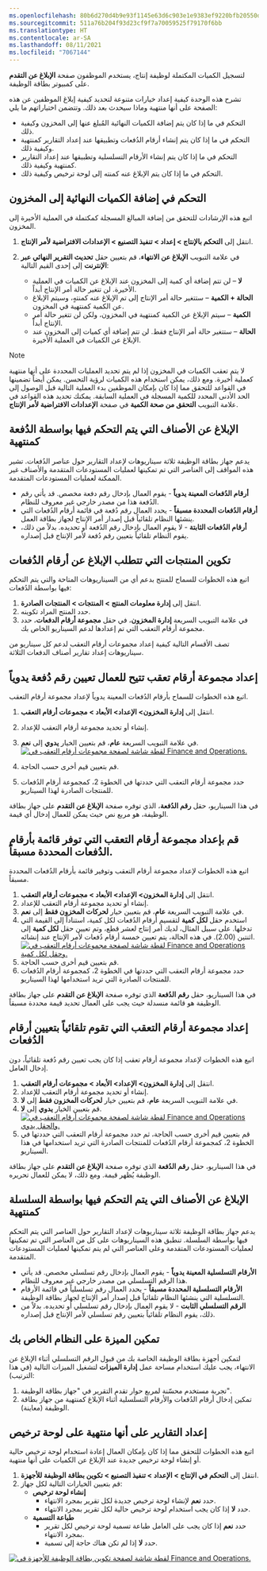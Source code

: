 ```yaml
---
ms.openlocfilehash: 80b6d270d4b9e93f1145e63d6c903e1e9383ef9220bfb20550d4c75cd6394a67
ms.sourcegitcommit: 511a76b204f93d23cf9f7a70059525f79170f6bb
ms.translationtype: HT
ms.contentlocale: ar-SA
ms.lasthandoff: 08/11/2021
ms.locfileid: "7067144"
---
```

لتسجيل الكميات المكتملة لوظيفة إنتاج، يستخدم الموظفون صفحة **الإبلاغ عن التقدم** على كمبيوتر بطاقة الوظيفة. 

تشرح هذه الوحدة كيفية إعداد خيارات متنوعة لتحديد كيفية إبلاغ الموظفين عن هذه الصفحة على أنها منتهية وماذا سيحدث بعد ذلك. وتتضمن اختياراتهم ما يلي:

- التحكم في ما إذا كان يتم إضافة الكميات النهائية المُبلغ عنها إلى المخزون وكيفية ذلك.
- التحكم في ما إذا كان يتم إنشاء أرقام الدُفعات وتطبيقها عند إعداد التقارير كمنتهية وكيفية ذلك.
- التحكم في ما إذا كان يتم إنشاء الأرقام التسلسلية وتطبيقها عند إعداد التقارير كمنتهية وكيفية ذلك.
- التحكم في ما إذا كان يتم الإبلاغ عنه كمنته إلى لوحة ترخيص وكيفية ذلك.

## <a name="control-whether-finished-quantities-are-added-to-inventory"></a>التحكم في إضافة الكميات النهائية إلى المخزون

اتبع هذه الإرشادات للتحقق من إضافة المبالغ المسجلة كمكتملة في العملية الأخيرة إلى المخزون.

1.  انتقل إلى **التحكم بالإنتاج > إعداد > تنفيذ التصنيع > الإعدادات الافتراضية لأمر الإنتاج**.

2.  في علامة التبويب **الإبلاغ عن الانتهاء**، قم بتعيين حقل **تحديث التقرير النهائي عبر الإنترنت** إلى إحدى القيم التالية:

    - **لا** – لن تتم إضافة أي كمية إلى المخزون عند الإبلاغ عن الكميات في العملية الأخيرة. لن تتغير حالة أمر الإنتاج أبداً.
    - **الحالة + الكمية** – ستتغير حالة أمر الإنتاج إلى تم الإبلاغ عنه كمنتهٍ، وسيتم الإبلاغ عن الكمية كمنتهية في المخزون.
    - **الكمية** – سيتم الإبلاغ عن الكمية كمنتهية في المخزون، ولكن لن تتغير حالة أمر الإنتاج أبداً.
    - **الحالة** – ستتغير حالة أمر الإنتاج فقط. لن تتم إضافة أي كميات إلى المخزون عند الإبلاغ عن الكميات في العملية الأخيرة.


> [!NOTE]
> لا يتم تعقب الكميات في المخزون إذا لم يتم تحديد العمليات المحددة على أنها منتهية كعملية أخيرة. ومع ذلك، يمكن استخدام هذه الكميات لرؤية التحسن. يمكن أيضاً تضمينها في القواعد للتحقق مما إذا كان بإمكان الموظفين بدء العملية التالية قبل الوصول إلى الحد الأدنى المحدد للكمية المسجلة في العملية السابقة. يمكنك تحديد هذه القواعد في علامة التبويب **التحقق من صحة الكمية** في صفحة **الإعدادات الافتراضية لأمر الإنتاج**.



## <a name="report-batch-controlled-items-as-finished"></a>الإبلاغ عن الأصناف التي يتم التحكم فيها بواسطة الدُفعة كمنتهية

يدعم جهاز بطاقة الوظيفة ثلاثة سيناريوهات لإعداد التقارير حول عناصر الدُفعات. تشير هذه المواقف إلى العناصر التي تم تمكينها لعمليات المستودعات المتقدمة والأصناف غير الممكنة لعمليات المستودعات المتقدمة.

- **أرقام الدُفعات المعينة يدوياً** - يقوم العمال بإدخال رقم دفعة مخصص. قد يأتي رقم الدُفعة هذا من مصدر خارجي غير معروف للنظام.
- **أرقام الدُفعات المحددة مسبقاً** - يحدد العمال رقم دُفعة في قائمة أرقام الدُفعات التي ينشئها النظام تلقائياً قبل إصدار أمر الإنتاج لجهاز بطاقة العمل.
- **أرقام الدُفعات الثابتة** - لا يقوم العمال بإدخال رقم الدُفعة أو تحديده. بدلاً من ذلك، يقوم النظام تلقائياً بتعيين رقم دُفعة لأمر الإنتاج قبل إصداره.

## <a name="configure-products-that-require-batch-number-reporting"></a>تكوين المنتجات التي تتطلب الإبلاغ عن أرقام الدُفعات

اتبع هذه الخطوات للسماح للمنتج بدعم أي من السيناريوهات المتاحة والتي يتم التحكم فيها بواسطة الدُفعات:

1.  انتقل إلى **إدارة معلومات المنتج > المنتجات > المنتجات الصادرة**.
2.  حدد المنتج المراد تكوينه.
3.  في علامة التبويب السريعة **إدارة المخزون**، في حقل **مجموعة أرقام الدفعات**، حدد مجموعة أرقام التعقب التي تم إعدادها لدعم السيناريو الخاص بك.

تصف الأقسام التالية كيفية إعداد مجموعات أرقام التعقب لدعم كل سيناريو من سيناريوهات إعداد تقارير أصناف الدفعات الثلاثة.

## <a name="set-up-a-tracking-number-group-that-lets-workers-manually-assign-a-batch-number"></a>إعداد مجموعة أرقام تعقب تتيح للعمال تعيين رقم دُفعة يدوياً

اتبع هذه الخطوات للسماح بأرقام الدُفعات المعينة يدوياً لإعداد مجموعة أرقام التعقب.

1.  انتقل إلى **إدارة المخزون> الإعداد> الأبعاد > مجموعات أرقام التعقب**.

2.  إنشاء أو تحديد مجموعة أرقام التعقب للإعداد.

3.  في علامة التبويب السريعة **عام**، قم بتعيين الخيار **يدوي** إلى **نعم**.
    [![لقطة شاشة لصفحة مجموعات أرقام التعقب في Finance and Operations.](../media/manual-batch-ss.png)](../media/manual-batch-ss.png#lightbox)
4.  قم بتعيين قيم أخرى حسب الحاجة.
5.  حدد مجموعة أرقام التعقب التي حددتها في الخطوة 2، كمجموعة أرقام الدُفعات للمنتجات الصادرة لهذا السيناريو.

في هذا السيناريو، حقل **رقم الدُفعة**، الذي توفره صفحة **الإبلاغ عن التقدم** على جهاز بطاقة الوظيفة، هو مربع نص حيث يمكن للعمال إدخال أي قيمة.

## <a name="set-up-a-tracking-number-group-that-provides-a-list-of-predefined-batch-numbers"></a>قم بإعداد مجموعة أرقام التعقب التي توفر قائمة بأرقام الدُفعات المحددة مسبقاً.

اتبع هذه الخطوات لإعداد مجموعة أرقام التعقب وتوفير قائمة بأرقام الدُفعات المحددة مسبقاً.

1.  انتقل إلى **إدارة المخزون> الإعداد> الأبعاد > مجموعات أرقام التعقب**.
2.  إنشاء أو تحديد مجموعة أرقام التعقب للإعداد.
3.  في علامة التبويب السريعة **عام**، قم بتعيين خيار **لحركات المخزون فقط** إلى **نعم**.
4.  استخدم حقل **لكل كمية** لتقسيم أرقام الدُفعات لكل كمية، استناداً إلى القيمة التي تدخلها. على سبيل المثال، لديك أمر إنتاج لعشر قطع، وتم تعيين حقل **لكل كمية** إلى اثنتين (2.00). في هذه الحالة، يتم تعيين خمسة أرقام دُفعات لأمر الإنتاج عند إنشائه.
    [![لقطة شاشة لصفحة مجموعات أرقام التعقب في Finance and Operations وحقل لكل كمية.](../media/pre-definded-batch.png)](../media/pre-definded-batch.png#lightbox)
5.  قم بتعيين قيم أخرى حسب الحاجة.
6.  حدد مجموعة أرقام التعقب التي حددتها في الخطوة 2، كمجموعة أرقام الدُفعات للمنتجات الصادرة التي تريد استخدامها لهذا السيناريو.

في هذا السيناريو، حقل **رقم الدُفعة** الذي توفره صفحة **الإبلاغ عن التقدم** على جهاز بطاقة الوظيفة هو قائمة منسدلة حيث يجب على العمال تحديد قيمة محددة مسبقاً.

## <a name="set-up-a-tracking-number-group-that-automatically-assigns-batch-numbers"></a>إعداد مجموعة أرقام التعقب التي تقوم تلقائياً بتعيين أرقام الدُفعات

اتبع هذه الخطوات لإعداد مجموعة أرقام تعقب إذا كان يجب تعيين رقم دُفعة تلقائياً، دون إدخال العامل. 

1.  انتقل إلى **إدارة المخزون> الإعداد> الأبعاد > مجموعات أرقام التعقب**.
2.  إنشاء أو تحديد مجموعة أرقام التعقب للإعداد.
3.  في علامة التبويب السريعة **عام**، قم بتعيين خيار **لحركات المخزون فقط** إلى **لا**.
4.  قم بتعيين الخيار **يدوي** إلى **لا**.
    [![لقطة شاشة لصفحة مجموعات أرقام التعقب في Finance and Operations والحقل يدوي.](../media/auto-batch-ss.png)](../media/auto-batch-ss.png#lightbox)
5.  قم بتعيين قيم أخرى حسب الحاجة، ثم حدد مجموعة أرقام التعقب التي حددتها في الخطوة 2، كمجموعة أرقام الدُفعات للمنتجات الصادرة التي تريد استخدامها في هذا السيناريو.

في هذا السيناريو، حقل **رقم الدُفعة** الذي توفره صفحة **الإبلاغ عن التقدم** على جهاز بطاقة الوظيفة يُظهر قيمة. ومع ذلك، لا يمكن للعمال تحريره.

## <a name="report-serial-controlled-items-as-finished"></a>الإبلاغ عن الأصناف التي يتم التحكم فيها بواسطة السلسلة كمنتهية

يدعم جهاز بطاقة الوظيفة ثلاثة سيناريوهات لإعداد التقارير حول العناصر التي يتم التحكم فيها بواسطة السلسلة. تنطبق هذه السيناريوهات على كل من العناصر التي تم تمكينها لعمليات المستودعات المتقدمة وعلى العناصر التي لم يتم تمكينها لعمليات المستودعات المتقدمة.

- **الأرقام التسلسلية المعينة يدوياً** - يقوم العمال بإدخال رقم تسلسلي مخصص. قد يأتي هذا الرقم التسلسلي من مصدر خارجي غير معروف للنظام.
- **الأرقام التسلسلية المحددة مسبقاً** - يحدد العمال رقم تسلسلياً في قائمة الأرقام التسلسلية التي ينشئها النظام تلقائياً قبل إصدار أمر الإنتاج لجهاز بطاقة الوظيفة.
- **الرقم التسلسلي الثابت** - لا يقوم العمال بإدخال رقم تسلسلي أو تحديده. بدلاً من ذلك، يقوم النظام تلقائياً بتعيين رقم تسلسلي لأمر الإنتاج قبل إصداره.

## <a name="enable-the-feature-on-your-system"></a>تمكين الميزة على النظام الخاص بك
لتمكين أجهزة بطاقة الوظيفة الخاصة بك من قبول الرقم التسلسلي أثناء الإبلاغ عن الانتهاء، يجب عليك استخدام مساحة عمل **إدارة الميزات** لتشغيل الميزات التالية (في هذا الترتيب):

1.  تجربة مستخدم محسّنة لمربع حوار تقدم التقرير في "جهاز بطاقة الوظيفة".
2.  تمكين إدخال أرقام الدُفعات والأرقام التسلسلية أثناء الإبلاغ كمنتهية من جهاز بطاقة الوظيفة (معاينة).

## <a name="set-up-reporting-as-finished-to-a-license-plate"></a>إعداد التقارير على أنها منتهية على لوحة ترخيص

اتبع هذه الخطوات للتحقق مما إذا كان بإمكان العمال إعادة استخدام لوحة ترخيص حالية أو إنشاء لوحة ترخيص جديدة عند الإبلاغ عن الكميات على أنها منتهية.

1.  انتقل إلى **التحكم في الإنتاج > الإعداد > تنفيذ التصنيع > تكوين بطاقة الوظيفة للأجهزة**.
2.  قم بتعيين الخيارات التالية لكل جهاز:
    - **إنشاء لوحة ترخيص** 
        - حدد **نعم** لإنشاء لوحة ترخيص جديدة لكل تقرير بمجرد الانتهاء. 
        - حدد **لا** إذا كان يجب استخدام لوحة ترخيص حالية لكل تقرير بمجرد الانتهاء.
    - **طباعة التسمية** 
        - حدد **نعم** إذا كان يجب على العامل طباعة تسمية لوحة ترخيص لكل تقرير بمجرد الانتهاء. 
        - حدد **لا** إذا لم تكن هناك حاجة إلى تسمية.

 [![لقطة شاشة لصفحة تكوين بطاقة الوظيفة للأجهزة في Finance and Operations.](../media/license-plate-enable-ss.png)](../media/license-plate-enable-ss.png#lightbox)
